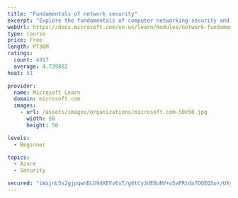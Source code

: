 ```yaml
---
title: "Fundamentals of network security"
excerpt: "Explore the fundamentals of computer networking security and monitoring."
webUrl: https://docs.microsoft.com/en-us/learn/modules/network-fundamentals-2/
type: course
price: Free
length: PT36M
ratings:
  count: 4917
  average: 4.739882
heat: 51

provider:
  name: Microsoft Learn
  domain: microsoft.com
  images:
    - url: /assets/images/organizations/microsoft.com-50x50.jpg
      width: 50
      height: 50

levels:
  - Beginner

topics:
  - Azure
  - Security

secured: "iWxjnL5s2gjpqwnDLG9dXEVvExT/g6tCyJdEOuNV+u5aPRtdo7OQEQSu+/UXy3tXai1o3A6iOMsyMLufYFMx1Z0Puikjg3ATTX2sWrrHZQ9BsmaU83fQs4PjACs0UsrhP5KXgrctQ5U8bZY4j4qjElGCb5b7U0WvMvxg8cU53IULYTrFqTVJBeCGyJETQEHhddmy09SzrIZRD818lshpi6hpujNX9Wu1lBKKpaB5wXJKQIDuR1v/ssEACnIMqzGuXrsvQSuOeMyoJaYrXu1tJpWf+S4scDrPLbtfWH/sx6IuFy7ayvhXzX9jaBZnEXEMbWmW6LCBqeaxZMNH1swPq+XDLwANBx1xW8FhP96zrZ30NWiLGlRt9YWh1ybsW9gZwkqMm4zntif+Zlgug2e3lpWHq1dmWxv5ESbjn8kkAIk=;aMpG/nFcDD5liDOzHu/THQ=="
---
```


